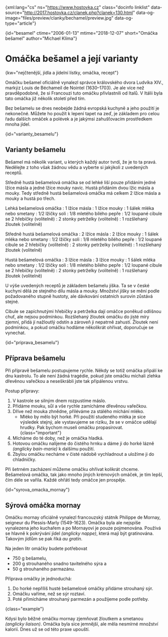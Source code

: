 
{xml:lang="cs" ns="https://www.hostovka.cz" class="docinfo linklist" data-source="http://2017.hostovka.cz/clanek.php?clanek=130.html" data-og-image="files/preview/clanky/bechamel/preview.jpg" data-og-type="article"}

{id="besamel" ctime="2006-01-13" mtime="2018-12-07" short="Omáčka bešamel" author="Michael Klíma"}

# Omáčka bešamel a její varianty

<!-- generated attribute kw by user_udpatekw.sh on 2019-02-23, do not edit -->

{kw="nejčtenější, jídla a jídelní lístky, omáčka, recept"}

Omáčku bešamel oficiálně vynalezl správce královského dvora Ludvíka XIV., markýz Louis de Béchameil de Nointel (1630–1703). Je ale více než pravděpodobné, že si Francouzi tuto omáčku přivlastnili od Italů. V Itálii byla tato omáčka již několik století před tím.

Bez bešamelu se dnes neobejde žádná evropská kuchyně a jeho použití je nekonečné. Můžete ho použít k lepení tapet na zeď, je základem pro celou řadu dalších omáček a polévek a je jakýmsi zahušťovacím prostředkem mnoha jídel.

{id="varianty_besamelu"}

## Varianty bešamelu

Bešamel má několik variant, u kterých každý autor tvrdí, že je to ta pravá. Nedělejte z toho však žádnou vědu a vyberte si jakýkoli z uvedených receptů.

Středně hustá bešamelová omáčka se od lehké liší pouze přidáním jedné lžíce másla a jedné lžíce mouky navíc. Hustá přidáním dvou lžic másla a mouky. Tedy středně hustá bešamelová omáčka má celkem 2 lžíce másla a mouky a hustá po třech.

Lehká bešamelová omáčka
:   1 lžíce másla
:   1 lžíce mouky
:   1 šálek mléka nebo smetany
:   1/2 lžičky soli
:   1/8 mletého bílého pepře
:   1/2 loupané cibule se 2 hřebíčky (volitelně)
:   2 stonky petrželky (volitelně)
:   1 rozšlehaný žloutek (volitelně)

Středně hustá bešamelová omáčka
:   2 lžíce másla
:   2 lžíce mouky
:   1 šálek mléka nebo smetany
:   1/2 lžičky soli
:   1/8 mletého bílého pepře
:   1/2 loupané cibule se 2 hřebíčky (volitelně)
:   2 stonky petrželky (volitelně)
:   1 rozšlehaný žloutek (volitelně)

Hustá bešamelová omáčka
:   3 lžíce másla
:   3 lžíce mouky
:   1 šálek mléka nebo smetany
:   1/2 lžičky soli
:   1/8 mletého bílého pepře
:   1/2 loupané cibule se 2 hřebíčky (volitelně)
:   2 stonky petrželky (volitelně)
:   1 rozšlehaný žloutek (volitelně)

U výše uvedených receptů je základem bešamelu jíška. Ta se v české kuchyni dělá ze stejného dílu másla a mouky. Množství jíšky se mění podle požadovaného stupně hustoty, ale dávkování ostatních surovin zůstává stejné.

Cibule se zapíchnutými hřebíčky a petrželka dají omáčce poněkud odlišnou chuť, ale nejsou podmínkou. Rozšlehaný žloutek omáčku do jisté míry zjemní, přidá jí nažloutlý odstín a zároveň ji nepatrně zahustí. Žloutek není podmínkou, a pokud omáčku hodláme několikrát ohřívat, doporučuje se vynechat.

{id="priprava_besamelu"}

## Příprava bešamelu

Při přípravě bešamelu postupujeme rychle. Někdy se totiž omáčka připálí ke dnu kastrolu. To ale není žádná tragédie, pokud jste omáčku míchali zlehka dřevěnou vařečkou a neseškrábli jste tak připálenou vrstvu.

Postup přípravy:

  1. V kastrole se silným dnem rozpustíme máslo.
  2. Přidáme mouku, sůl a vše rychle zamícháme dřevěnou vařečkou.
  3. Dříve než mouka zhnědne, přiléváme za stálého míchání mléko. 
      * Mléko by mělo být horké. Při použití studeného mléka je sice výsledek stejný, ale vystavujeme se riziku, že se v omáčce udělají hrudky. Pak bychom museli omáčku propasírovat. {class="important"}
  4. Mícháme do té doby, než je omáčka hladká.
  5. Hotovou omáčku nalijeme do čistého hrnku a dáme ji do horké lázně _(anglicky bain-marie)_ k dalšímu použití.
  6. Zbylou omáčku necháme v čisté nádobě vychladnout a uložíme ji do chladničky.

Při šetrném zacházení můžeme omáčku ohřívat kolikrát chceme. Bešamelová omáčka, tak jako mnoho jiných krémových omáček, je tím lepší, čím déle se vařila. Každé ohřátí tedy omáčce jen prospěje.

{id="syrova\_omacka\_mornay"}

## Sýrová omáčka mornay

Omáčku mornay oficiálně vynalezl francouzský státník Philippe de Mornay, seigneur du Plessis-Marly (1549-1623). Omáčka byla ale nejspíše vynalezena jeho kuchařem a po Mornayovi je pouze pojmenována. Používá se hlavně k pokrývání jídel _(anglicky nappe)_, která mají být gratinována. Takovým jídlům se pak říká _au gratin_.

Na jeden litr omáčky budete potřebovat

  * 750 g bešamelu,
  * 200 g strouhaného snadno tavitelného sýra a
  * 50 g strouhaného parmazánu.

Příprava omáčky je jednoduchá:

  1. Do horké nepříliš husté bešamelové omáčky přidáme strouhaný sýr.
  2. Omáčku vaříme, než se sýr roztaví.
  3. Poté přimícháme strouhaný parmezán a použijeme podle potřeby.

{class="example"}

Kdysi bylo běžné omáčku mornay zjemňovat žloutkem a smetanou _(anglicky liaison)_. Omáčka byla sice jemnější, ale měla nesmírné množství kalorií. Dnes už se od této praxe upouští.


